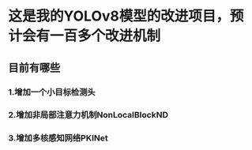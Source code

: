 # 这是我的YOLOv8模型的改进项目，预计会有一百多个改进机制
## 目前有哪些
  ### 1.增加一个小目标检测头
  ### 2.增加非局部注意力机制NonLocalBlockND
  ### 3.增加多核感知网络PKINet
